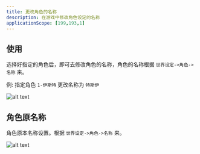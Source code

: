 ```yaml
---
title: 更改角色的名称
description: 在游戏中修改角色设定的名称
applicationScope: [199,193,1]
---
```


## 使用

选择好指定的角色后，即可去修改角色的名称，角色的名称根据 `世界设定->角色->名称` 来。

例: 指定角色 `1-伊斯特` 更改名称为 `特斯伊`

![alt text](https://cdn.gcw.wiki/gcw/image/zh_hans/commands/actor/changeactorname/image.png)

## 角色原名称

角色原本名称设置。根据 `世界设定->角色->名称` 来。

![alt text](https://cdn.gcw.wiki/gcw/image/zh_hans/commands/actor/changeactorname/image-1.png)
